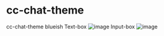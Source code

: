 # cc-chat-theme
 cc-chat-theme blueish
Text-box
![image](https://github.com/user-attachments/assets/404edefe-50d0-4984-9d19-f468b5252632)
Input-box
![image](https://github.com/user-attachments/assets/30ddc0ff-170b-4fc9-9b4c-62d9d4780a6c)


